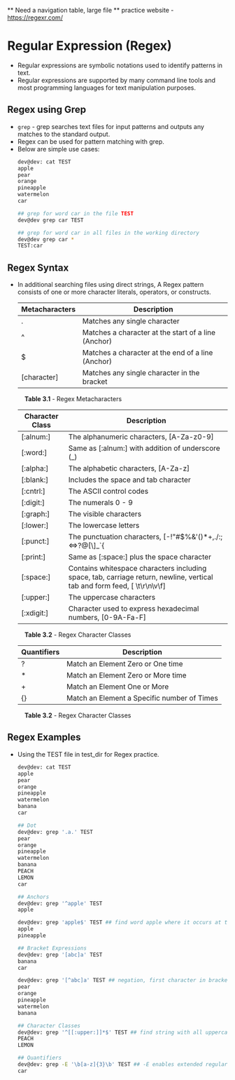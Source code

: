 ** Need a navigation table, large file
** practice website - https://regexr.com/


# Regular Expression (Regex)
 - Regular expressions are symbolic notations used to identify patterns in text. 
 - Regular expressions are supported by many command line tools and most programming languages for text manipulation purposes.

## Regex using Grep 
- <code>grep</code> - grep searches text files for input patterns and outputs any matches to the standard output. 
- Regex can be used for pattern matching with grep.
- Below are simple use cases: 
    ```bash
    dev@dev: cat TEST
    apple
    pear
    orange 
    pineapple
    watermelon
    car
    
    ## grep for word car in the file TEST
    dev@dev grep car TEST
    
    ## grep for word car in all files in the working directory
    dev@dev grep car *
    TEST:car
    ```

## Regex Syntax 
- In additional searching files using direct strings, A Regex pattern consists of one or more character literals, operators, or constructs. 

    | Metacharacters | Description |
    | --------------- | -------------- |
    | .               | Matches any single character |
    | ^               | Matches a character at the start of a line (Anchor)          |
    | $               | Matches a character at the end of a line (Anchor)          |
    | [character]     | Matches any single character in the bracket           |

    
    &nbsp; &nbsp; **Table 3.1** - Regex Metacharacters

    | Character Class | Description |
    | --------------- | ---------------------------------- |
    | [:alnum:]       | The alphanumeric characters, [A-Za-z0-9]       |
    | [:word:]        | Same as [:alnum:] with addition of underscore (_)    |
    | [:alpha:]       | The alphabetic characters, [A-Za-z]          |
    | [:blank:]       | Includes the space and tab character         |
    | [:cntrl:]       | The ASCII control codes            |
    | [:digit:]       | The numerals 0 - 9                 |
    | [:graph:]       | The visible characters             |
    | [:lower:]       | The lowercase letters              |
    | [:punct:]       | The punctuation characters, [-!"#$%&'()*+,./:;<=>?@[\\\]_`{|}~]                             |
    | [:print:]       | Same as [:space:] plus the space character         |
    | [:space:]       | Contains whitespace characters including space, tab, carriage return, newline, vertical tab and form feed, [ \t\r\n\v\f]                       |
    | [:upper:]        | The uppercase characters          |
    | [:xdigit:]       | Character used to express hexadecimal numbers, [0-9A-Fa-F]                       |

    &nbsp; &nbsp; **Table 3.2** - Regex Character Classes 

    | Quantifiers     | Description |
    | --------------- | -------------- |
    | ?               | Match an Element Zero or One time  |
    | *               | Match an Element Zero or More time |
    | +               | Match an Element One or More       |
    | {}              | Match an Element a Specific number of Times          |
    
    &nbsp; &nbsp; **Table 3.2** - Regex Character Classes 

## Regex Examples 
 - Using the TEST file in test_dir for Regex practice. 
    ```bash
    dev@dev: cat TEST
    apple
    pear
    orange 
    pineapple
    watermelon
    banana
    car

    ## Dot
    dev@dev: grep '.a.' TEST
    pear
    orange 
    pineapple
    watermelon
    banana
    PEACH
    LEMON
    car

    ## Anchors 
    dev@dev: grep '^apple' TEST
    apple

    dev@dev: grep 'apple$' TEST ## find word apple where it occurs at the end of the line
    apple
    pineapple 

    ## Bracket Expressions
    dev@dev: grep '[abc]a' TEST
    banana
    car

    dev@dev: grep '[^abc]a' TEST ## negation, first character in bracket expression is ^
    pear
    orange 
    pineapple
    watermelon
    banana

    ## Character Classes
    dev@dev: grep '^[[:upper:]]*$' TEST ## find string with all uppercase
    PEACH
    LEMON

    ## Quantifiers
    dev@dev: grep -E '\b[a-z]{3}\b' TEST ## -E enables extended regular expression, allows the use of quantifiers 
    car

    ```